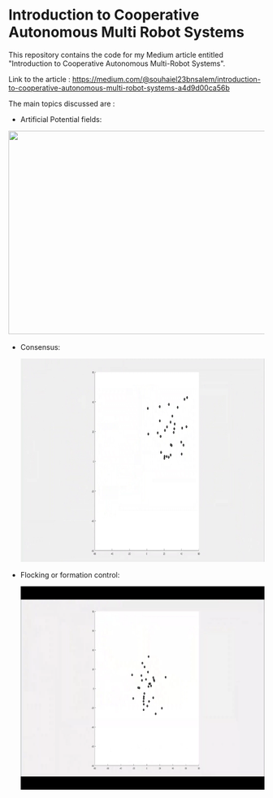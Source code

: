# Introduction to Cooperative Autonomous Multi Robot Systems

This repository contains the code for my Medium article entitled "Introduction to Cooperative Autonomous Multi-Robot Systems".

Link to the article : https://medium.com/@souhaiel23bnsalem/introduction-to-cooperative-autonomous-multi-robot-systems-a4d9d00ca56b

The main topics discussed are : 

- Artificial Potential fields: 

<p align="center">
  <img src="https://github.com/souhaiel1/Introduction-to-Cooperative-Autonomous-Multi-Robot-Systems/blob/main/Images/gif6.gif" width="650" height="400" />
  
- Consensus:
  
  <p align="center">
  <img src="https://github.com/souhaiel1/Introduction-to-Cooperative-Autonomous-Multi-Robot-Systems/blob/main/Images/gif7.gif" width="650" height="400" />
    
- Flocking or formation control:
    
    <p align="center">
  <img src="https://github.com/souhaiel1/Introduction-to-Cooperative-Autonomous-Multi-Robot-Systems/blob/main/Images/Flocking.gif" width="650" height="400" />

